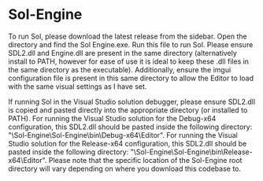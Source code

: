 # Sol-Engine

To run Sol, please download the latest release from the sidebar. Open the directory and find the Sol Engine.exe. Run this file to run Sol. Please ensure SDL2.dll and Engine.dll are present in the same directory (alternatively install to PATH, however for ease of use it is ideal to keep these .dll files in the same directory as the executable). Additionally, ensure the imgui configuration file is present in this same directory to allow the Editor to load with the same visual settings as I have set.

If running Sol in the Visual Studio solution debugger, please ensure SDL2.dll is copied and pasted directly into the appropriate directory (or installed to PATH).
For running the Visual Studio solution for the Debug-x64 configuration, this SDL2.dll should be pasted inside the following directory: "\Sol-Engine\Sol-Engine\bin\Debug-x64\Editor".
For running the Visual Studio solution for the Release-x64 configuration, this SDL2.dll should be pasted inside the following directory: "\Sol-Engine\Sol-Engine\bin\Release-x64\Editor".
Please note that the specific location of the Sol-Engine root directory will vary depending on where you download this codebase to.
